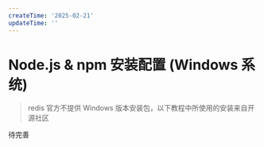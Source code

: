 ```yaml
---
createTime: '2025-02-21'
updateTime: ''
---
```


# Node.js & npm 安装配置 (Windows 系统)

> redis 官方不提供 Windows 版本安装包，以下教程中所使用的安装来自开源社区

待完善
